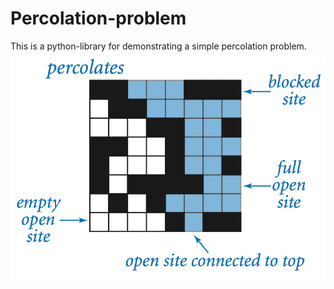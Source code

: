 # Percolation-problem
This is a python-library for demonstrating a simple percolation problem.
![Описание картинки](https://github.com/marydrobotun/percolation/blob/master/docs/68747470733a2f2f636f7572736572612e63732e7072696e6365746f6e2e6564752f616c6773342f61737369676e6d656e74732f706572636f6c6174696f6e2f706572636f6c617465732d7965732e706e67.png)
